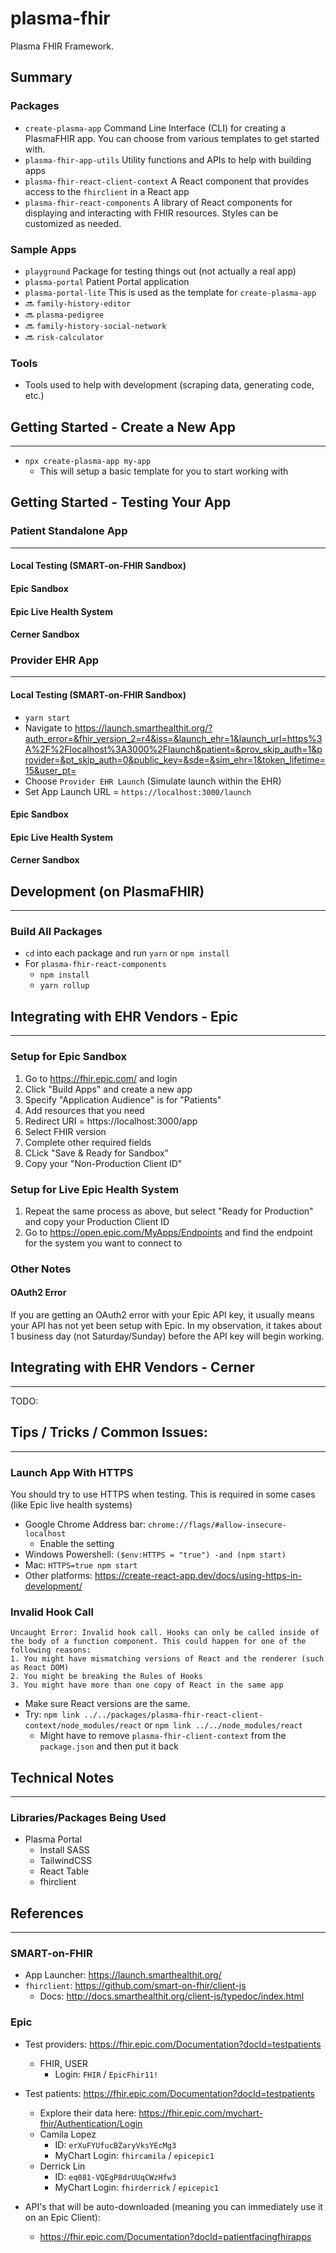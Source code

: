 # plasma-fhir
Plasma FHIR Framework.

## Summary

### Packages
- `create-plasma-app` Command Line Interface (CLI) for creating a PlasmaFHIR app. You can choose from various templates to get started with.
- `plasma-fhir-app-utils` Utility functions and APIs to help with building apps
- `plasma-fhir-react-client-context` A React component that provides access to the `fhirclient` in a React app
- `plasma-fhir-react-components` A library of React components for displaying and interacting with FHIR resources. Styles can be customized as needed.

### Sample Apps
- `playground` Package for testing things out (not actually a real app)
- `plasma-portal` Patient Portal application
- `plasma-portal-lite` This is used as the template for `create-plasma-app`
- 🔜 `family-history-editor`
- 🔜 `plasma-pedigree`
- 🔜 `family-history-social-network`
- 🔜 `risk-calculator`

### Tools
- Tools used to help with development (scraping data, generating code, etc.)

## Getting Started - Create a New App
___
- `npx create-plasma-app my-app`
  - This will setup a basic template for you to start working with

## Getting Started - Testing Your App

### Patient Standalone App
___

#### Local Testing (SMART-on-FHIR Sandbox)
#### Epic Sandbox
#### Epic Live Health System
#### Cerner Sandbox

### Provider EHR App
___

#### Local Testing (SMART-on-FHIR Sandbox)
- `yarn start`
- Navigate to https://launch.smarthealthit.org/?auth_error=&fhir_version_2=r4&iss=&launch_ehr=1&launch_url=https%3A%2F%2Flocalhost%3A3000%2Flaunch&patient=&prov_skip_auth=1&provider=&pt_skip_auth=0&public_key=&sde=&sim_ehr=1&token_lifetime=15&user_pt=
- Choose `Provider EHR Launch` (Simulate launch within the EHR)
- Set App Launch URL = `https://localhost:3000/launch`

#### Epic Sandbox
#### Epic Live Health System
#### Cerner Sandbox


## Development (on PlasmaFHIR)
___

### Build All Packages
- `cd` into each package and run `yarn` or `npm install`
- For `plasma-fhir-react-components`
  - `npm install`
  - `yarn rollup`

## Integrating with EHR Vendors - Epic
___
### Setup for Epic Sandbox
1. Go to https://fhir.epic.com/ and login
2. Click "Build Apps" and create a new app
3. Specify "Application Audience" is for "Patients"
4. Add resources that you need
5. Redirect URI = https://localhost:3000/app
6. Select FHIR version
7. Complete other required fields
8. CLick "Save & Ready for Sandbox"
9. Copy your "Non-Production Client ID"

### Setup for Live Epic Health System
1. Repeat the same process as above, but select "Ready for Production" and copy your Production Client ID
2. Go to https://open.epic.com/MyApps/Endpoints and find the endpoint for the system you want to connect to

### Other Notes

#### OAuth2 Error
If you are getting an OAuth2 error with your Epic API key, it usually means your API has not yet been setup with Epic. In my observation, it takes about 1 business day (not Saturday/Sunday) before the API key will begin working.

## Integrating with EHR Vendors - Cerner
___
TODO:

## Tips / Tricks / Common Issues:
___

### Launch App With HTTPS
You should try to use HTTPS when testing. This is required in some cases (like Epic live health systems)

- Google Chrome Address bar: `chrome://flags/#allow-insecure-localhost`
  - Enable the setting
- Windows Powershell: `($env:HTTPS = "true") -and (npm start)`
- Mac: `HTTPS=true npm start`
- Other platforms: https://create-react-app.dev/docs/using-https-in-development/



### Invalid Hook Call
```
Uncaught Error: Invalid hook call. Hooks can only be called inside of the body of a function component. This could happen for one of the following reasons:
1. You might have mismatching versions of React and the renderer (such as React DOM)
2. You might be breaking the Rules of Hooks
3. You might have more than one copy of React in the same app
```

- Make sure React versions are the same.
- Try: `npm link ../../packages/plasma-fhir-react-client-context/node_modules/react` or `npm link ../../node_modules/react`
  - Might have to remove `plasma-fhir-client-context` from the `package.json` and then put it back

## Technical Notes
___
### Libraries/Packages Being Used
- Plasma Portal
  - Install SASS
  - TailwindCSS
  - React Table
  - fhirclient


## References
___
### SMART-on-FHIR
- App Launcher: https://launch.smarthealthit.org/
- `fhirclient`: https://github.com/smart-on-fhir/client-js
  - Docs: http://docs.smarthealthit.org/client-js/typedoc/index.html

### Epic
- Test providers: https://fhir.epic.com/Documentation?docId=testpatients
  - FHIR, USER
    - Login: `FHIR` / `EpicFhir11!`
- Test patients: https://fhir.epic.com/Documentation?docId=testpatients
  - Explore their data here: https://fhir.epic.com/mychart-fhir/Authentication/Login
  - Camila Lopez
    - ID: `erXuFYUfucBZaryVksYEcMg3`
    - MyChart Login: `fhircamila` / `epicepic1`
  - Derrick Lin
    - ID: `eq081-VQEgP8drUUqCWzHfw3`
    - MyChart Login: `fhirderrick` / `epicepic1`

- API's that will be auto-downloaded (meaning you can immediately use it on an Epic Client):
  - https://fhir.epic.com/Documentation?docId=patientfacingfhirapps